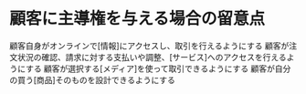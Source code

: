 # 顧客に主導権を与える場合の留意点
 顧客自身がオンラインで[情報]にアクセスし、取引を行えるようにする
 顧客が注文状況の確認、請求に対する支払いや調整、[サービス]へのアクセスを行えるようにする
 顧客が選択する[メディア]を使って取引できるようにする
 顧客が自分の買う[商品]そのものを設計できるようにする
